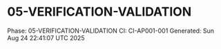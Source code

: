 # 05-VERIFICATION-VALIDATION
Phase: 05-VERIFICATION-VALIDATION
CI: CI-AP001-001
Generated: Sun Aug 24 22:41:07 UTC 2025

